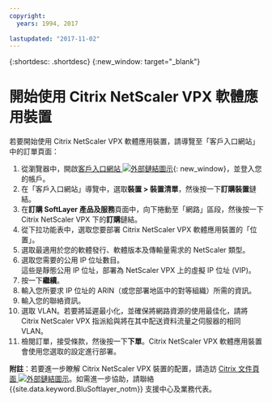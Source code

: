 ```yaml
---
copyright:
  years: 1994, 2017
  
lastupdated: "2017-11-02"
---
```


{:shortdesc: .shortdesc}
{:new_window: target="_blank"}

# 開始使用 Citrix NetScaler VPX 軟體應用裝置

若要開始使用 Citrix NetScaler VPX 軟體應用裝置，請導覽至「客戶入口網站」中的訂單頁面：

1. 從瀏覽器中，開啟[客戶入口網站 ![外部鏈結圖示](../../icons/launch-glyph.svg "外部鏈結圖示")](https://control.softlayer.com/){: new_window}，並登入您的帳戶。
2. 在「客戶入口網站」導覽中，選取**裝置 > 裝置清單**，然後按一下**訂購裝置**鏈結。 
3. 在**訂購 SoftLayer 產品及服務**頁面中，向下捲動至「網路」區段，然後按一下 Citrix NetScaler VPX 下的**訂購**鏈結。
4. 從下拉功能表中，選取您要部署 Citrix NetScaler VPX 軟體應用裝置的「位置」。  
5. 選取最適用於您的軟體發行、軟體版本及傳輸量需求的 NetScaler 類型。 
6. 選取您需要的公用 IP 位址數目。  
	這些是靜態公用 IP 位址，部署為 NetScaler VPX 上的虛擬 IP 位址 (VIP)。
7. 按一下**繼續**。
8. 輸入您所要求 IP 位址的 ARIN（或您部署地區中的對等組織）所需的資訊。
9. 輸入您的聯絡資訊。 
10. 選取 VLAN。若要將延遲最小化，並確保將網路資源的使用最佳化，請將 Citrix NetScaler VPX 指派給與將在其中配送資料流量之伺服器的相同 VLAN。 
11. 檢閱訂單，接受條款，然後按一下**下單**。Citrix NetScaler VPX 軟體應用裝置會使用您選取的設定進行部署。 

**附註**：若要進一步瞭解 Citrix NetScaler VPX 裝置的配置，請造訪 [Citrix 文件頁面 ![外部鏈結圖示](../../icons/launch-glyph.svg "外部鏈結圖示")](https://docs.citrix.com/en-us/netscaler.html)。如需進一步協助，請聯絡 {{site.data.keyword.BluSoftlayer_notm}} 支援中心及業務代表。

